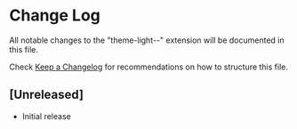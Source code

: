 # Change Log

All notable changes to the "theme-light--" extension will be documented in this file.

Check [Keep a Changelog](http://keepachangelog.com/) for recommendations on how to structure this file.

## [Unreleased]

- Initial release
